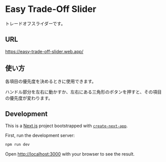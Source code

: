 # Easy Trade-Off Slider
トレードオフスライダーです。

## URL
https://easy-trade-off-slider.web.app/

## 使い方
各項目の優先度を決めるときに使用できます。

ハンドル部分を左右に動かすか、左右にある三角形のボタンを押すと、その項目の優先度が変わります。

## Development
This is a [Next.js](https://nextjs.org/) project bootstrapped with [`create-next-app`](https://github.com/vercel/next.js/tree/canary/packages/create-next-app).

First, run the development server:

```bash
npm run dev
```

Open [http://localhost:3000](http://localhost:3000) with your browser to see the result.
